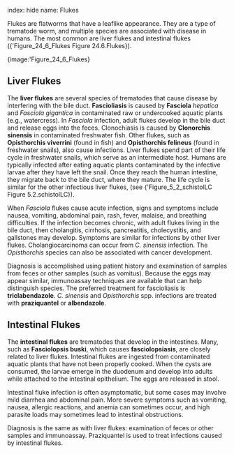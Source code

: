index: hide
name: Flukes

Flukes are flatworms that have a leaflike appearance. They are a type of trematode worm, and multiple species are associated with disease in humans. The most common are liver flukes and intestinal flukes ({'Figure_24_6_Flukes Figure 24.6.Flukes}).


{image:'Figure_24_6_Flukes}
        

## Liver Flukes

The  **liver flukes** are several species of trematodes that cause disease by interfering with the bile duct.  **Fascioliasis** is caused by  **Fasciola** *hepatica* and  *Fasciola gigantica* in contaminated raw or undercooked aquatic plants (e.g., watercress). In  *Fasciola* infection, adult flukes develop in the bile duct and release eggs into the feces. Clonochiasis is caused by  **Clonorchis sinensis** in contaminated freshwater fish. Other flukes, such as  **Opisthorchis viverrini** (found in fish) and  **Opisthorchis felineus** (found in freshwater snails), also cause infections. Liver flukes spend part of their life cycle in freshwater snails, which serve as an intermediate host. Humans are typically infected after eating aquatic plants contaminated by the infective larvae after they have left the snail. Once they reach the human intestine, they migrate back to the bile duct, where they mature. The life cycle is similar for the other infectious liver flukes, (see {'Figure_5_2_schistolLC Figure 5.2.schistolLC}).

When  *Fasciola* flukes cause acute infection, signs and symptoms include nausea, vomiting, abdominal pain, rash, fever, malaise, and breathing difficulties. If the infection becomes chronic, with adult flukes living in the bile duct, then cholangitis, cirrhosis, pancreatitis, cholecystitis, and gallstones may develop. Symptoms are similar for infections by other liver flukes. Cholangiocarcinoma can occur from  *C. sinensis* infection. The  *Opisthorchis* species can also be associated with cancer development.

Diagnosis is accomplished using patient history and examination of samples from feces or other samples (such as vomitus). Because the eggs may appear similar, immunoassay techniques are available that can help distinguish species. The preferred treatment for fascioliasis is  **triclabendazole**.  *C. sinensis* and  *Opisthorchis* spp. infections are treated with  **praziquantel** or  **albendazole**.

## Intestinal Flukes

The  **intestinal flukes** are trematodes that develop in the intestines. Many, such as  **Fasciolopsis buski**, which causes  **fasciolopsiasis**, are closely related to liver flukes. Intestinal flukes are ingested from contaminated aquatic plants that have not been properly cooked. When the cysts are consumed, the larvae emerge in the duodenum and develop into adults while attached to the intestinal epithelium. The eggs are released in stool.

Intestinal fluke infection is often asymptomatic, but some cases may involve mild diarrhea and abdominal pain. More severe symptoms such as vomiting, nausea, allergic reactions, and anemia can sometimes occur, and high parasite loads may sometimes lead to intestinal obstructions.

Diagnosis is the same as with liver flukes: examination of feces or other samples and immunoassay. Praziquantel is used to treat infections caused by intestinal flukes.

